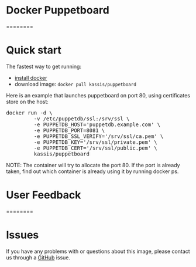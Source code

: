# Docker Puppetboard
========

# Quick start

The fastest way to get running:

 * [install docker](https://docs.docker.com/installation/#installation)
 * download image: `docker pull kassis/puppetboard`

Here is an example that launches puppetboard on port 80, using certificates store on the host:

<pre>
docker run -d \
         -v /etc/puppetdb/ssl:/srv/ssl \
         -e PUPPETDB_HOST='puppetdb.example.com' \
         -e PUPPETDB_PORT=8081 \
         -e PUPPETDB_SSL_VERIFY='/srv/ssl/ca.pem' \
         -e PUPPETDB_KEY='/srv/ssl/private.pem' \
         -e PUPPETDB_CERT='/srv/ssl/public.pem' \
         kassis/puppetboard
</pre>

NOTE: The container will try to allocate the port 80. If the port is already taken, find out which container is already using it by running docker ps.

# User Feedback
========

# Issues

If you have any problems with or questions about this image, please contact us through a [GitHub](https://github.com/juliengk/docker-puppetboard/issues) issue.
